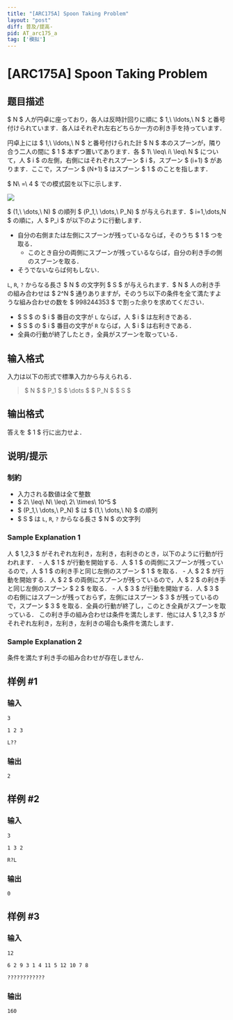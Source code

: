 ```yaml
---
title: "[ARC175A] Spoon Taking Problem"
layout: "post"
diff: 普及/提高-
pid: AT_arc175_a
tag: ['模拟']
---
```


# [ARC175A] Spoon Taking Problem

## 题目描述

[problemUrl]: https://atcoder.jp/contests/arc175/tasks/arc175_a

$ N $ 人が円卓に座っており，各人は反時計回りに順に $ 1,\ \ldots,\ N $ と番号付けられています．各人はそれぞれ左右どちらか一方の利き手を持っています．

円卓上には $ 1,\ \ldots,\ N $ と番号付けられた計 $ N $ 本のスプーンが，隣り合う二人の間に $ 1 $ 本ずつ置いてあります．各 $ 1\ \leq\ i\ \leq\ N $ について，人 $ i $ の左側，右側にはそれぞれスプーン $ i $，スプーン $ (i+1) $ があります．ここで，スプーン $ (N+1) $ はスプーン $ 1 $ のことを指します．

$ N\ =\ 4 $ での模式図を以下に示します．

![](https://cdn.luogu.com.cn/upload/vjudge_pic/AT_arc175_a/e6f0a6024a199111c69d24084c2b3068c72489fd.png)

$ (1,\ \dots,\ N) $ の順列 $ (P_1,\ \dots,\ P_N) $ が与えられます．$ i=1,\dots,N $ の順に，人 $ P_i $ が以下のように行動します．

- 自分の右側または左側にスプーンが残っているならば，そのうち $ 1 $ つを取る． 
  - このとき自分の両側にスプーンが残っているならば，自分の利き手の側のスプーンを取る．
- そうでないならば何もしない．
 
`L`, `R`, `?` からなる長さ $ N $ の文字列 $ S $ が与えられます．$ N $ 人の利き手の組み合わせは $ 2^N $ 通りありますが，そのうち以下の条件を全て満たすような組み合わせの数を $ 998244353 $ で割った余りを求めてください．

- $ S $ の $ i $ 番目の文字が `L` ならば，人 $ i $ は左利きである．
- $ S $ の $ i $ 番目の文字が `R` ならば，人 $ i $ は右利きである．
- 全員の行動が終了したとき，全員がスプーンを取っている．

## 输入格式

入力は以下の形式で標準入力から与えられる．

> $ N $ $ P_1 $ $ \dots $ $ P_N $ $ S $

## 输出格式

答えを $ 1 $ 行に出力せよ．

## 说明/提示

### 制約

- 入力される数値は全て整数
- $ 2\ \leq\ N\ \leq\ 2\ \times\ 10^5 $
- $ (P_1,\ \dots,\ P_N) $ は $ (1,\ \dots,\ N) $ の順列
- $ S $ は `L`, `R`, `?` からなる長さ $ N $ の文字列
 
### Sample Explanation 1

人 $ 1,2,3 $ がそれぞれ左利き，左利き，右利きのとき，以下のように行動が行われます． - 人 $ 1 $ が行動を開始する．人 $ 1 $ の両側にスプーンが残っているので，人 $ 1 $ の利き手と同じ左側のスプーン $ 1 $ を取る． - 人 $ 2 $ が行動を開始する．人 $ 2 $ の両側にスプーンが残っているので，人 $ 2 $ の利き手と同じ左側のスプーン $ 2 $ を取る． - 人 $ 3 $ が行動を開始する．人 $ 3 $ の右側にはスプーンが残っておらず，左側にはスプーン $ 3 $ が残っているので，スプーン $ 3 $ を取る．全員の行動が終了し，このとき全員がスプーンを取っている． この利き手の組み合わせは条件を満たします．他には人 $ 1,2,3 $ がそれぞれ左利き，左利き，左利きの場合も条件を満たします．

### Sample Explanation 2

条件を満たす利き手の組み合わせが存在しません．

## 样例 #1

### 输入

```
3
1 2 3
L??
```

### 输出

```
2
```

## 样例 #2

### 输入

```
3
1 3 2
R?L
```

### 输出

```
0
```

## 样例 #3

### 输入

```
12
6 2 9 3 1 4 11 5 12 10 7 8
????????????
```

### 输出

```
160
```

